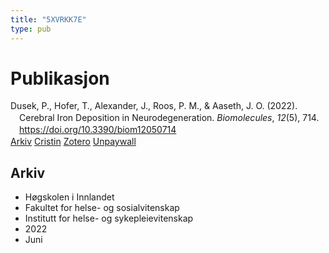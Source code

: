 ```yaml
---
title: "5XVRKK7E"
type: pub
---
```

<h1>Publikasjon</h1>
<article id="csl-bib-container-5XVRKK7E" class="csl-bib-container">
  <div class="csl-bib-body" style="line-height: 1.35; padding-left: 1em; text-indent:-1em;">
  <div class="csl-entry">Dusek, P., Hofer, T., Alexander, J., Roos, P. M., &amp; Aaseth, J. O. (2022). Cerebral Iron Deposition in Neurodegeneration. <i>Biomolecules</i>, <i>12</i>(5), 714. <a href="https://doi.org/10.3390/biom12050714">https://doi.org/10.3390/biom12050714</a></div>
</div>
  <div class="csl-bib-buttons">
    <a href="#taxonomy-article-5XVRKK7E" class="csl-bib-button">Arkiv</a>
    <a href alt="Cristin URL" class="csl-bib-button">Cristin</a>
    <a href alt="Zotero URL" class="csl-bib-button">Zotero</a>
    <a href="https://www.mdpi.com/2218-273X/12/5/714/pdf?version=1652785930" class="csl-bib-button">Unpaywall</a>
  </div>
  <div id="csl-bib-meta-container-5XVRKK7E"></div>
</article>
<div id="csl-bib-meta-5XVRKK7E" class="csl-bib-meta">
  <article id="taxonomy-article-5XVRKK7E" class="taxonomy-article">
    <h1>Arkiv</h1>
    <ul>
      <li>Høgskolen i Innlandet</li>
      <li>Fakultet for helse- og sosialvitenskap</li>
      <li>Institutt for helse- og sykepleievitenskap</li>
      <li>2022</li>
      <li>Juni</li>
    </ul>
  </article>
</div>
